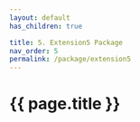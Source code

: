 ```yaml
---
layout: default
has_children: true

title: 5. Extension5 Package
nav_order: 5
permalink: /package/extension5
---
```


# {{ page.title }}
